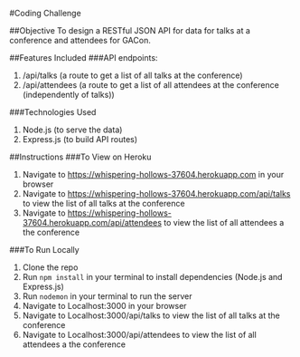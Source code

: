 #Coding Challenge

##Objective
To design a RESTful JSON API for data for talks at a conference and attendees for GACon.

##Features Included
###API endpoints:
1. /api/talks (a route to get a list of all talks at the conference)
2. /api/attendees (a route to get a list of all attendees at the conference (independently of talks))


###Technologies Used
1. Node.js (to serve the data)
2. Express.js (to build API routes)

##Instructions
###To View on Heroku
1. Navigate to https://whispering-hollows-37604.herokuapp.com in your browser
2. Navigate to https://whispering-hollows-37604.herokuapp.com/api/talks to view the list of all talks at the conference
3. Navigate to https://whispering-hollows-37604.herokuapp.com/api/attendees to view the list of all attendees a the conference

###To Run Locally
1. Clone the repo
2. Run ```npm install``` in your terminal to install dependencies (Node.js and Express.js)
3. Run ```nodemon``` in your terminal to run the server
4. Navigate to Localhost:3000 in your browser
5. Navigate to Localhost:3000/api/talks to view the list of all talks at the conference
6. Navigate to Localhost:3000/api/attendees to view the list of all attendees a the conference
